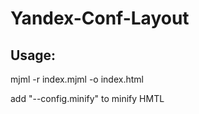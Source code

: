 # Yandex-Conf-Layout

## Usage:
mjml -r index.mjml -o index.html 

add "--config.minify" to minify HMTL